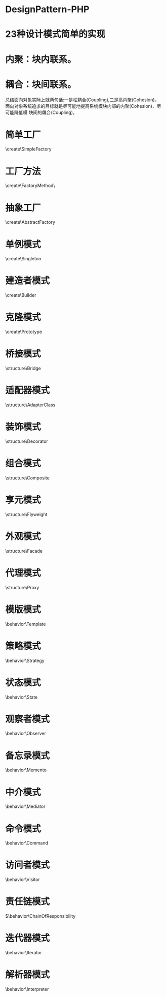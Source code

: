 # DesignPattern-PHP
# 23种设计模式简单的实现
# 内聚：块内联系。
# 耦合：块间联系。
总结面向对象实际上就两句话:一是松耦合(Coupling),二是高内聚(Cohesion)。
面向对象系统追求的目标就是尽可能地提高系统模块内部的内聚(Cohesion)、尽可能降低模 块间的耦合(Coupling)。


# 简单工厂 
\create\SimpleFactory
# 工厂方法 
\create\FactoryMethod\
# 抽象工厂 
\create\AbstractFactory
# 单例模式 
\create\Singleton
# 建造者模式
\create\Builder
# 克隆模式
\create\Prototype

# 桥接模式
\structure\Bridge
# 适配器模式
\structure\AdapterClass
# 装饰模式
\structure\Decorator
# 组合模式
\structure\Composite
# 享元模式
\structure\Flyweight
# 外观模式
\structure\Facade
# 代理模式
\structure\Proxy

# 模版模式
\behavior\Template
# 策略模式
\behavior\Strategy
# 状态模式
\behavior\State
# 观察者模式
\behavior\Observer
# 备忘录模式
\behavior\Memento
# 中介模式
\behavior\Mediator
# 命令模式
\behavior\Command
# 访问者模式
\behavior\Visitor
# 责任链模式
$\behavior\ChainOfResponsibility
# 迭代器模式 
\behavior\Iterator
# 解析器模式 
\behavior\Interpreter
